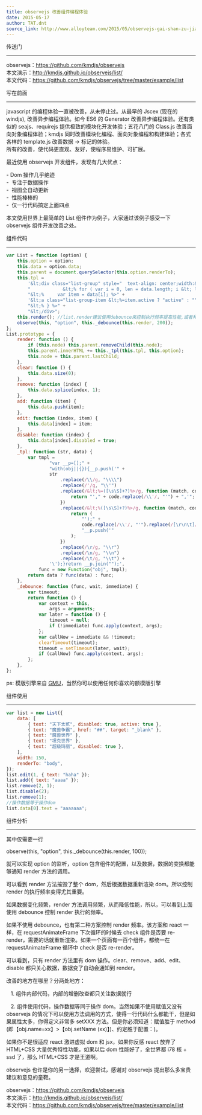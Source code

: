 ```yaml
---
title: observejs 改善组件编程体验
date: 2015-05-17
author: TAT.dnt
source_link: http://www.alloyteam.com/2015/05/observejs-gai-shan-zu-jian-kai-fa-ti-yan/
---
```


<!-- {% raw %} - for jekyll -->

传送门  

* * *

observejs：<https://github.com/kmdjs/observejs>  
本文演示：<http://kmdjs.github.io/observejs/list/>  
本文代码：<https://github.com/kmdjs/observejs/tree/master/example/list>

写在前面  

* * *

javascript 的编程体验一直被改善，从未停止过。从最早的 Jscex (现在的 windjs), 改善异步编程体验。如今 ES6 的 Generator 改善异步编程体验。还有类似的 seajs、requirejs 提供极致的模块化开发体验；五花八门的 Class.js 改善面向对象编程体验；kmdjs 同时改善模块化编程、面向对象编程和构建体验；各式各样的 template.js 改善数据 -> 标记的体验。  
所有的改善，使代码更直观、友好，使程序易维护、可扩展。

最近使用 observejs 开发组件，发现有几大优点：

\- Dom 操作几乎绝迹  
-  专注于数据操作  
-  视图全自动更新  
-  性能棒棒的  
-  仅一行代码搞定上面四点

本文使用世界上最简单的 List 组件作为例子，大家通过该例子感受一下 observejs 组件开发改善之处。

组件代码  

* * *

```javascript
var List = function (option) {
    this.option = option;
    this.data = option.data;
    this.parent = document.querySelector(this.option.renderTo);
    this.tpl =
        '&lt;div class="list-group" style="  text-align: center;width:&lt;%=typeof width === "number"?width+"px":width%>;" >' +
        "            &lt;% for ( var i = 0, len = data.length; i &lt; len; i++) { %>" +
        "&lt;%     var item = data[i]; %>" +
        '&lt;a class="list-group-item &lt;%=item.active ? "active" : ""%> &lt;%=item.disabled ? "disabled" : ""%>" href="&lt;%=item.href%>" target="&lt;%=item.target?item.target:""%>">&lt;%=item.text%>&lt;/a>' +
        "&lt;% } %>" +
        "&lt;/div>";
    this.render(); //list.render建议使用debounce来控制执行频率提高性能,或者和react一样在下次执行requestAnimFrame的时候更新
    observe(this, "option", this._debounce(this.render, 200));
};
List.prototype = {
    render: function () {
        if (this.node) this.parent.removeChild(this.node);
        this.parent.innerHTML += this._tpl(this.tpl, this.option);
        this.node = this.parent.lastChild;
    },
    clear: function () {
        this.data.size(0);
    },
    remove: function (index) {
        this.data.splice(index, 1);
    },
    add: function (item) {
        this.data.push(item);
    },
    edit: function (index, item) {
        this.data[index] = item;
    },
    disable: function (index) {
        this.data[index].disabled = true;
    },
    _tpl: function (str, data) {
        var tmpl =
                "var __p=[];" +
                "with(obj||{}){__p.push('" +
                str
                    .replace(/\\/g, "\\\\")
                    .replace(/'/g, "\\'")
                    .replace(/&lt;%=([\s\S]+?)%>/g, function (match, code) {
                        return "'," + code.replace(/\\'/, "'") + ",'";
                    })
                    .replace(/&lt;%([\s\S]+?)%>/g, function (match, code) {
                        return (
                            "');" +
                            code.replace(/\\'/, "'").replace(/[\r\n\t]/g, " ") +
                            "__p.push('"
                        );
                    })
                    .replace(/\r/g, "\\r")
                    .replace(/\n/g, "\\n")
                    .replace(/\t/g, "\\t") +
                '\');}return __p.join("");',
            func = new Function("obj", tmpl);
        return data ? func(data) : func;
    },
    _debounce: function (func, wait, immediate) {
        var timeout;
        return function () {
            var context = this,
                args = arguments;
            var later = function () {
                timeout = null;
                if (!immediate) func.apply(context, args);
            };
            var callNow = immediate && !timeout;
            clearTimeout(timeout);
            timeout = setTimeout(later, wait);
            if (callNow) func.apply(context, args);
        };
    },
};
```

ps: 模版引擎来自 [GMU](https://github.com/fex-team/GMU/blob/master/src/extend/parseTpl.js)，当然你可以使用任何你喜欢的额模版引擎

组件使用  

* * *

```javascript
var list = new List({
    data: [
        { text: "天下太贰", disabled: true, active: true },
        { text: "魔兽争霸", href: "##", target: "_blank" },
        { text: "魔兽世界" },
        { text: "坦克世界" },
        { text: "超级玛丽", disabled: true },
    ],
    width: 150,
    renderTo: "body",
});
list.edit(1, { text: "haha" });
list.add({ text: "aaaa" });
list.remove(2, 1);
list.disable(2);
list.remove(1);
//操作数据等于操作dom
list.data[0].text = "aaaaaaa";
```

组件分析  

* * *

其中仅需要一行

 observe(this, "option", this.\_debounce(this.render, 100));

就可以实现 option 的监听，option 包含组件的配置，以及数据，数据的变换都能够通知 render 方法的调用。

可以看到 render 方法摧毁了整个 dom，然后根据数据重新渲染 dom。所以控制 render 的执行频率变得尤其重要。

如果数据变化频繁，render 方法调用频繁，从而降低性能，所以，可以看到上面使用 debounce 控制 render 执行的频率。

如果不使用 debounce，也有第二种方案控制 render 频率。该方案和 react 一样，在 requestAnimateFrame 下次循环的时候去 check 组件是否要 re-render，需要的话就重新渲染。如果一个页面有一百个组件，都统一在 requestAnimateFrame 循环中 check 是否 re-render。

可以看到，只有 render 方法里有 dom 操作。clear、remove、add、edit、disable 都只关心数据，数据变了自动会通知到 render。

改善的地方在哪里？分两处地方：

   1\. 组件内部代码，内部的增删改查都只关注数据就行

   2\. 组件使用代码，操作数据等同于操作 dom。当然如果不使用赋值又没有 observejs 的情况下可以使用方法调用的方式，使得一行代码什么都能干，但是如果属性太多，你得定义非常多 setXXX 方法。但是你必须知道：赋值胜于 method (即【obj.name=xx】>【obj.setName (xx)】)、约定胜于配置：)。

如果你不是很适应 react 激进虚拟 dom 和 jsx，如果你反感 react 放弃了 HTML+CSS 大量优秀特性功能，如果以后 dom 性能好了，全世界都 i78 核 + ssd 了，那么 HTML+CSS 才是王道啊。

observejs 也许是你的另一选择，欢迎尝试，感谢对 observejs 提出那么多宝贵建议和意见的童鞋。

observejs：<https://github.com/kmdjs/observejs>  
本文演示：<http://kmdjs.github.io/observejs/list/>  
本文代码：<https://github.com/kmdjs/observejs/tree/master/example/list>


<!-- {% endraw %} - for jekyll -->